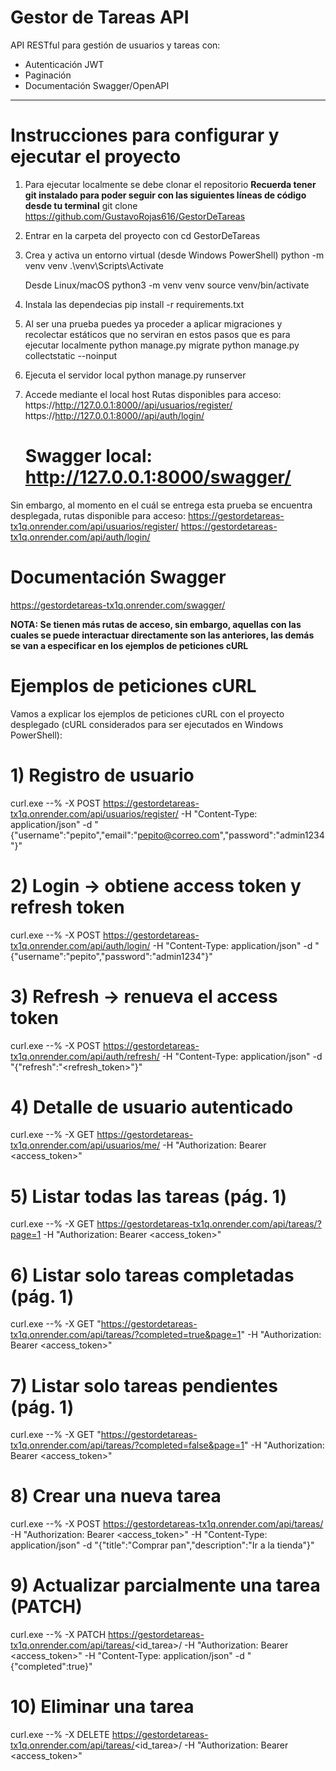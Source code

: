 # Gestor de Tareas API

API RESTful para gestión de usuarios y tareas con:
- Autenticación JWT
- Paginación
- Documentación Swagger/OpenAPI

---

# Instrucciones para configurar y ejecutar el proyecto

1. Para ejecutar localmente se debe clonar el repositorio 
   **Recuerda tener git instalado para poder seguir con las siguientes líneas de código desde tu terminal**
   git clone https://github.com/GustavoRojas616/GestorDeTareas

2. Entrar en la carpeta del proyecto con
   cd GestorDeTareas

3. Crea y activa un entorno virtual (desde Windows PowerShell)
   python -m venv venv
   .\venv\Scripts\Activate

   Desde Linux/macOS
   python3 -m venv venv
   source venv/bin/activate

4. Instala las dependecias
   pip install -r requirements.txt

5. Al ser una prueba puedes ya proceder a aplicar migraciones y recolectar estáticos que no serviran en estos pasos que es para ejecutar localmente
    python manage.py migrate
    python manage.py collectstatic --noinput

6. Ejecuta el servidor local
    python manage.py runserver

7. Accede mediante el local host
    Rutas disponibles para acceso:
        https://http://127.0.0.1:8000//api/usuarios/register/
        https://http://127.0.0.1:8000//api/auth/login/ 
    
    # Swagger local: http://127.0.0.1:8000/swagger/

Sin embargo, al momento en el cuál se entrega esta prueba se encuentra desplegada, rutas disponible para acceso:
    https://gestordetareas-tx1q.onrender.com/api/usuarios/register/
    https://gestordetareas-tx1q.onrender.com/api/auth/login/ 

# Documentación Swagger
https://gestordetareas-tx1q.onrender.com/swagger/

**NOTA: Se tienen más rutas de acceso, sin embargo, aquellas con las cuales se puede interactuar directamente son las anteriores, las demás se van a especificar en los ejemplos de peticiones cURL**

# Ejemplos de peticiones cURL
Vamos a explicar los ejemplos de peticiones cURL con el proyecto desplegado (cURL considerados para ser ejecutados en Windows PowerShell):

# 1) Registro de usuario
curl.exe --% -X POST https://gestordetareas-tx1q.onrender.com/api/usuarios/register/ -H "Content-Type: application/json" -d "{\"username\":\"pepito\",\"email\":\"pepito@correo.com\",\"password\":\"admin1234\"}"

# 2) Login → obtiene access token y refresh token
curl.exe --% -X POST https://gestordetareas-tx1q.onrender.com/api/auth/login/       -H "Content-Type: application/json" -d "{\"username\":\"pepito\",\"password\":\"admin1234\"}"


# 3) Refresh → renueva el access token
curl.exe --% -X POST https://gestordetareas-tx1q.onrender.com/api/auth/refresh/     -H "Content-Type: application/json" -d "{\"refresh\":\"<refresh_token>\"}"


# 4) Detalle de usuario autenticado
curl.exe --% -X GET  https://gestordetareas-tx1q.onrender.com/api/usuarios/me/      -H "Authorization: Bearer <access_token>"


# 5) Listar todas las tareas (pág. 1)
curl.exe --% -X GET  https://gestordetareas-tx1q.onrender.com/api/tareas/?page=1           -H "Authorization: Bearer <access_token>"


# 6) Listar solo tareas completadas (pág. 1)
curl.exe --% -X GET  "https://gestordetareas-tx1q.onrender.com/api/tareas/?completed=true&page=1"  -H "Authorization: Bearer <access_token>"


# 7) Listar solo tareas pendientes (pág. 1)
curl.exe --% -X GET  "https://gestordetareas-tx1q.onrender.com/api/tareas/?completed=false&page=1" -H "Authorization: Bearer <access_token>"


# 8) Crear una nueva tarea
curl.exe --% -X POST https://gestordetareas-tx1q.onrender.com/api/tareas/           -H "Authorization: Bearer <access_token>" -H "Content-Type: application/json" -d "{\"title\":\"Comprar pan\",\"description\":\"Ir a la tienda\"}"


# 9) Actualizar parcialmente una tarea (PATCH)
curl.exe --% -X PATCH https://gestordetareas-tx1q.onrender.com/api/tareas/<id_tarea>/         -H "Authorization: Bearer <access_token>" -H "Content-Type: application/json" -d "{\"completed\":true}"


# 10) Eliminar una tarea
curl.exe --% -X DELETE https://gestordetareas-tx1q.onrender.com/api/tareas/<id_tarea>/        -H "Authorization: Bearer <access_token>"


